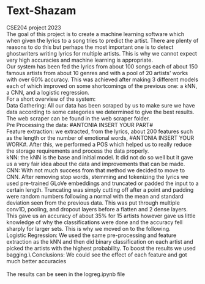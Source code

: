 # Text-Shazam
CSE204 project 2023 \
The goal of this project is to create a machine learning software which when given the lyrics to a song tries to predict the artist. There are plenty of reasons to do this but perhaps the most important one is to detect ghostwriters writing lyrics for multiple artists. This is why we cannot expect very high accuracies and machine learning is appropriate. \
Our system has been fed the lyrics from about 100 songs each of about 150 famous artists from about 10 genres and with a pool of 20 artists' works with over 60% accuracy. This was achieved after making 3 different models each of which improved on some shortcomings of the previous one: a kNN, a CNN, and a logistic regression.\
For a short overview of the system:\
Data Gathering: All our data has been scraped by us to make sure we have data according to some categories we determined to give the best results. The web scraper can be found in the web scraper folder.\
Pre Processing the data: #ANTONIA INSERT YOUR PART#\
Feature extraction: we extracted, from the lyrics, about 200 features such as the length or the number of emotional words, #ANTONIA INSERT YOUR WORK#. After this, we performed a POS which helped us to really reduce the storage requirements and process the data properly.\
kNN: the kNN is the base and initial model. It did not do so well but it gave us a very fair idea about the data and improvements that can be made.\
CNN: With not much success from that method we decided to move to CNN. After removing stop words, stemming and tokenizing the lyrics we used pre-trained GLoVe embeddings and truncated or padded the input to a certain length. Truncating was simply cutting off after a point and padding were random numbers following a normal with the mean and standard deviation seen from the previous data. This was put through multiple conv1D, pooling, and dropout layers before a flatten and 2 dense layers. This gave us an accuracy of about 35% for 15 artists however gave us little knowledge of why the classifications were done and the accuracy fell sharply for larger sets. This is why we moved on to the following.\
Logistic Regression: We used the same pre-processing and feature extraction as the kNN and then did binary classification on each artist and picked the artists with the highest probability. To boost the results we used bagging.\ 
Conclusions: We could see the effect of each feature and got much better accuracies \
\
The results can be seen in the logreg.ipynb file
